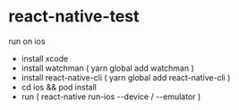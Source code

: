 # react-native-test

run on ios

- install xcode
- install watchman ( yarn global add watchman )
- install react-native-cli ( yarn global add react-native-cli )
- cd ios && pod install
- run ( react-native run-ios --device / --emulator )
